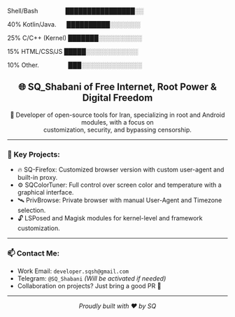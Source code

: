 Shell/Bash                ████████████████░░&#x20;

40% Kotlin/Java.      ██████████░░░░░░░&#x20;

25%
C/C++ (Kernel)   ███████░░░░░░░░░░&#x20;

15%
HTML/CSS/JS      █████░░░░░░░░░░░░&#x20;

10% Other.                 ███░░░░░░░░░░░░░░ 



<p align="center">

<h2 align="center">🌐 SQ_Shabani of Free Internet, Root Power & Digital Freedom</h2>

<p align="center">
  🧠 Developer of open-source tools for Iran, specializing in root and Android modules, with a focus on <br>
  customization, security, and bypassing censorship.
</p>

---

### 🔧 Key Projects:
- 🔥 SQ-Firefox: Customized browser version with custom user-agent and built-in proxy.
- ⚙️ SQColorTuner: Full control over screen color and temperature with a graphical interface.
- 🛰️ PrivBrowse: Private browser with manual User-Agent and Timezone selection.
- 🔓 LSPosed and Magisk modules for kernel-level and framework customization.

---

### 📫 Contact Me:
- Work Email: `developer.sqsh@gmail.com`
- Telegram: `@SQ_Shabani` *(Will be activated if needed)*
- Collaboration on projects? Just bring a good PR 💪

---

<p align="center">
  <em>Proudly built with ❤️ by SQ </em>
</p>
